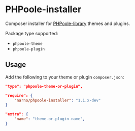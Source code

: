 # PHPoole-installer

Composer installer for [PHPoole-library](https://github.com/Narno/PHPoole-library) themes and plugins.

Package type supported:
* ```phpoole-theme```
* ```phpoole-plugin```
 
## Usage

Add the following to your theme or plugin ```composer.json```:

```json
"type": "phpoole-theme-or-plugin",
```

```json
"require": {
    "narno/phpoole-installer": "1.1.x-dev"
}
```

```json
"extra": {
    "name": "theme-or-plugin-name",
}
```
